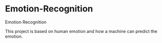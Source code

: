 # Emotion-Recognition
Emotion Recognition

This project is based on human emotion and how a machine can predict the emotion.
